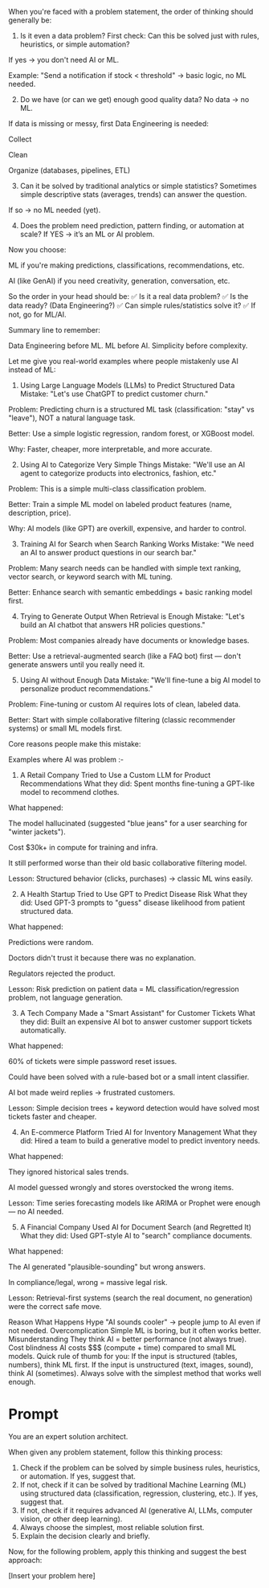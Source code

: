 When you're faced with a problem statement, the order of thinking should generally be:

1. Is it even a data problem?
First check: Can this be solved just with rules, heuristics, or simple automation?

If yes → you don't need AI or ML.

Example: "Send a notification if stock < threshold" → basic logic, no ML needed.

2. Do we have (or can we get) enough good quality data?
No data → no ML.

If data is missing or messy, first Data Engineering is needed:

Collect

Clean

Organize (databases, pipelines, ETL)

3. Can it be solved by traditional analytics or simple statistics?
Sometimes simple descriptive stats (averages, trends) can answer the question.

If so → no ML needed (yet).

4. Does the problem need prediction, pattern finding, or automation at scale?
If YES → it’s an ML or AI problem.

Now you choose:

ML if you're making predictions, classifications, recommendations, etc.

AI (like GenAI) if you need creativity, generation, conversation, etc.

So the order in your head should be:
✅ Is it a real data problem?
✅ Is the data ready? (Data Engineering?)
✅ Can simple rules/statistics solve it?
✅ If not, go for ML/AI.

Summary line to remember:

Data Engineering before ML. ML before AI. Simplicity before complexity.


Let me give you real-world examples where people mistakenly use AI instead of ML:

1. Using Large Language Models (LLMs) to Predict Structured Data
Mistake: "Let's use ChatGPT to predict customer churn."

Problem: Predicting churn is a structured ML task (classification: "stay" vs "leave"), NOT a natural language task.

Better: Use a simple logistic regression, random forest, or XGBoost model.

Why: Faster, cheaper, more interpretable, and more accurate.

2. Using AI to Categorize Very Simple Things
Mistake: "We'll use an AI agent to categorize products into electronics, fashion, etc."

Problem: This is a simple multi-class classification problem.

Better: Train a simple ML model on labeled product features (name, description, price).

Why: AI models (like GPT) are overkill, expensive, and harder to control.

3. Training AI for Search when Search Ranking Works
Mistake: "We need an AI to answer product questions in our search bar."

Problem: Many search needs can be handled with simple text ranking, vector search, or keyword search with ML tuning.

Better: Enhance search with semantic embeddings + basic ranking model first.

4. Trying to Generate Output When Retrieval is Enough
Mistake: "Let's build an AI chatbot that answers HR policies questions."

Problem: Most companies already have documents or knowledge bases.

Better: Use a retrieval-augmented search (like a FAQ bot) first — don't generate answers until you really need it.

5. Using AI without Enough Data
Mistake: "We'll fine-tune a big AI model to personalize product recommendations."

Problem: Fine-tuning or custom AI requires lots of clean, labeled data.

Better: Start with simple collaborative filtering (classic recommender systems) or small ML models first.

Core reasons people make this mistake:

Examples where AI was problem :-

1. A Retail Company Tried to Use a Custom LLM for Product Recommendations
What they did: Spent months fine-tuning a GPT-like model to recommend clothes.

What happened:

The model hallucinated (suggested "blue jeans" for a user searching for "winter jackets").

Cost $30k+ in compute for training and infra.

It still performed worse than their old basic collaborative filtering model.

Lesson: Structured behavior (clicks, purchases) → classic ML wins easily.

2. A Health Startup Tried to Use GPT to Predict Disease Risk
What they did: Used GPT-3 prompts to "guess" disease likelihood from patient structured data.

What happened:

Predictions were random.

Doctors didn't trust it because there was no explanation.

Regulators rejected the product.

Lesson: Risk prediction on patient data = ML classification/regression problem, not language generation.

3. A Tech Company Made a "Smart Assistant" for Customer Tickets
What they did: Built an expensive AI bot to answer customer support tickets automatically.

What happened:

60% of tickets were simple password reset issues.

Could have been solved with a rule-based bot or a small intent classifier.

AI bot made weird replies → frustrated customers.

Lesson: Simple decision trees + keyword detection would have solved most tickets faster and cheaper.

4. An E-commerce Platform Tried AI for Inventory Management
What they did: Hired a team to build a generative model to predict inventory needs.

What happened:

They ignored historical sales trends.

AI model guessed wrongly and stores overstocked the wrong items.

Lesson: Time series forecasting models like ARIMA or Prophet were enough — no AI needed.

5. A Financial Company Used AI for Document Search (and Regretted It)
What they did: Used GPT-style AI to "search" compliance documents.

What happened:

The AI generated "plausible-sounding" but wrong answers.

In compliance/legal, wrong = massive legal risk.

Lesson: Retrieval-first systems (search the real document, no generation) were the correct safe move.



Reason	What Happens
Hype	"AI sounds cooler" → people jump to AI even if not needed.
Overcomplication	Simple ML is boring, but it often works better.
Misunderstanding	They think AI = better performance (not always true).
Cost blindness	AI costs $$$ (compute + time) compared to small ML models.
Quick rule of thumb for you:
If the input is structured (tables, numbers), think ML first.
If the input is unstructured (text, images, sound), think AI (sometimes).
Always solve with the simplest method that works well enough.

# Prompt 

You are an expert solution architect. 

When given any problem statement, follow this thinking process:
1. Check if the problem can be solved by simple business rules, heuristics, or automation. If yes, suggest that.
2. If not, check if it can be solved by traditional Machine Learning (ML) using structured data (classification, regression, clustering, etc.). If yes, suggest that.
3. If not, check if it requires advanced AI (generative AI, LLMs, computer vision, or other deep learning).
4. Always choose the simplest, most reliable solution first.
5. Explain the decision clearly and briefly.

Now, for the following problem, apply this thinking and suggest the best approach:

[Insert your problem here]




